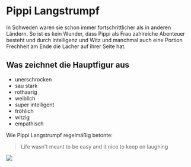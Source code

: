 # Pippi Langstrumpf
In Schweden waren sie schon immer fortschrittlicher als in anderen Ländern. So ist es kein Wunder, dass Pippi als Frau zahlreiche Abenteuer besteht und durch Intelligenz und Witz und manchmal auch eine Portion Frechheit am Ende die Lacher auf ihrer Seite hat.
## Was zeichnet die Hauptfigur aus
* unerschrocken
* sau stark
* rothaarig
* weiblich
* super intelligent
* fröhlich
* witzig
* empathisch

Wie Pippi Langstrumpf regelmäßig betonte:

> Life wasn't meant to be easy
> and it nice to keep on laughing

<img src=https://cdn.pixabay.com/photo/2015/08/24/17/47/villa-kunterbunt-905347_960_720.jpg>